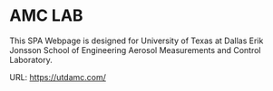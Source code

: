 # AMC LAB

This SPA Webpage is designed for University of Texas at Dallas Erik Jonsson School of Engineering Aerosol Measurements and Control Laboratory.

URL: https://utdamc.com/
